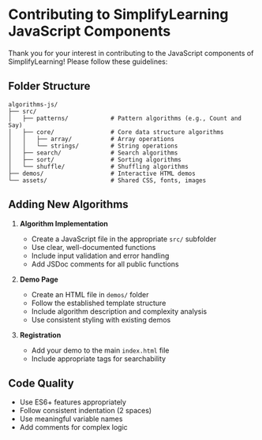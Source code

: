 # Contributing to SimplifyLearning JavaScript Components

Thank you for your interest in contributing to the JavaScript components of SimplifyLearning! Please follow these guidelines:

## Folder Structure

```
algorithms-js/
├── src/
│   ├── patterns/            # Pattern algorithms (e.g., Count and Say)
│   ├── core/                # Core data structure algorithms
│   │   ├── array/           # Array operations
│   │   └── strings/         # String operations
│   ├── search/              # Search algorithms
│   ├── sort/                # Sorting algorithms
│   └── shuffle/             # Shuffling algorithms
├── demos/                   # Interactive HTML demos
└── assets/                  # Shared CSS, fonts, images
```

## Adding New Algorithms

1. **Algorithm Implementation**
   - Create a JavaScript file in the appropriate `src/` subfolder
   - Use clear, well-documented functions
   - Include input validation and error handling
   - Add JSDoc comments for all public functions

2. **Demo Page**
   - Create an HTML file in `demos/` folder
   - Follow the established template structure
   - Include algorithm description and complexity analysis
   - Use consistent styling with existing demos

3. **Registration**
   - Add your demo to the main `index.html` file
   - Include appropriate tags for searchability

## Code Quality

- Use ES6+ features appropriately
- Follow consistent indentation (2 spaces)
- Use meaningful variable names
- Add comments for complex logic
